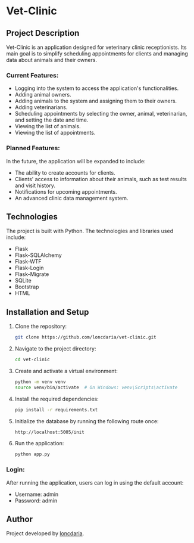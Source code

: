 # Vet-Clinic

## Project Description
Vet-Clinic is an application designed for veterinary clinic receptionists. Its main goal is to simplify scheduling appointments for clients and managing data about animals and their owners.

### Current Features:
- Logging into the system to access the application's functionalities.
- Adding animal owners.
- Adding animals to the system and assigning them to their owners.
- Adding veterinarians.
- Scheduling appointments by selecting the owner, animal, veterinarian, and setting the date and time.
- Viewing the list of animals.
- Viewing the list of appointments.

### Planned Features:
In the future, the application will be expanded to include:
- The ability to create accounts for clients.
- Clients' access to information about their animals, such as test results and visit history.
- Notifications for upcoming appointments.
- An advanced clinic data management system.

## Technologies
The project is built with Python. The technologies and libraries used include:
- Flask 
- Flask-SQLAlchemy 
- Flask-WTF 
- Flask-Login 
- Flask-Migrate 
- SQLite 
- Bootstrap
- HTML

## Installation and Setup
1. Clone the repository:
   ```bash
   git clone https://github.com/loncdaria/vet-clinic.git
   ```
2. Navigate to the project directory:
   ```bash
   cd vet-clinic
   ```
3. Create and activate a virtual environment:
   ```bash
   python -m venv venv
   source venv/bin/activate  # On Windows: venv\Scripts\activate
   ```
4. Install the required dependencies:
   ```bash
   pip install -r requirements.txt
   ```
5. Initialize the database by running the following route once:
   ```bash
   http://localhost:5005/init
   ```
6. Run the application:
   ```bash
   python app.py
   ```

### Login:
After running the application, users can log in using the default account:

- Username: admin
- Password: admin


## Author
Project developed by [loncdaria](https://github.com/loncdaria).

